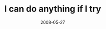 ---
layout: base.njk
title : 'I can do anything if I try' 
view_title : 'I can do anything if I try' 
year : '2008' 
date : '2008-05-27' 
img_file : '/drawing/icandoanythingifitry.png' 
html_file : 'icandoanythingifitry' 
next_html : 'ihopeicanfinishthisbeforeidie.html' 
year_order : '222' 
permalink : "title/{{html_file}}.html"
---